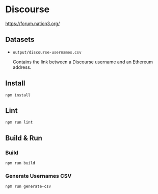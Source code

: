# Discourse

https://forum.nation3.org/

## Datasets

- `output/discourse-usernames.csv`

  Contains the link between a Discourse username and an Ethereum address.

## Install

```
npm install
```

## Lint

```
npm run lint
```

## Build & Run

### Build

```
npm run build
```

### Generate Usernames CSV

```
npm run generate-csv
```
